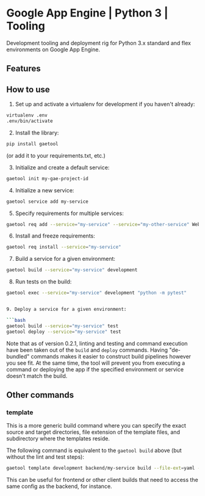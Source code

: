 # Google App Engine | Python 3 | Tooling

Development tooling and deployment rig for Python 3.x standard and flex
environments on Google App Engine.

## Features


## How to use

1. Set up and activate a virtualenv for development if you haven't already:

```bash
virtualenv .env
.env/bin/activate
```

2. Install the library:

```bash
pip install gaetool
```
(or add it to your requirements.txt, etc.)

3. Initialize and create a default service:

```bash
gaetool init my-gae-project-id
```

4. Initialize a new service:

```bash
gaetool service add my-service
```

5. Specify requirements for multiple services:

```bash
gaetool req add --service="my-service" --service="my-other-service" WebOb pytz
```

6. Install and freeze requirements:

```bash
gaetool req install --service="my-service" 
```

7. Build a service for a given environment:

```bash
gaetool build --service="my-service" development
```

8. Run tests on the build:

```bash
gaetool exec --service="my-service" development "python -m pytest"


9. Deploy a service for a given environment:

```bash
gaetool build --service="my-service" test
gaetool deploy --service="my-service" test
```

Note that as of version 0.2.1, linting and testing and command execution have
been taken out of the `build` and `deploy` commands. Having "de-bundled" 
commands makes it easier to construct build pipelines however you see fit. At
the same time, the tool will prevent you from executing a command or deploying 
the app if the specified environment or service doesn't match the build.


## Other commands

### template 

This is a more generic build command where you can specify the exact source
and target directories, file extension of the template files, and subdirectory
where the templates reside.

The following command is equivalent to the `gaetool build` above (but without
the lint and test steps):

```bash
gaetool template development backend/my-service build --file-ext=yaml --template-dir=.
```

This can be useful for frontend or other client builds that need to access the 
same config as the backend, for instance.


